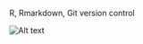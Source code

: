 R, Rmarkdown, Git version control

![Alt text](https://file%252B.vscode-resource.vscode-cdn.net/Users/trishna/Dropbox/00_DROPBOX/GitHub/Data_scientist_toolbox/Screenshot%25202023-07-06%2520at%252010.26.47%2520PM.png?version%253D1688697004693)